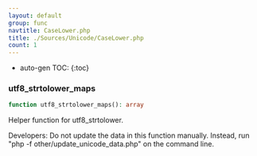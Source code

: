 ```yaml
---
layout: default
group: func
navtitle: CaseLower.php
title: ./Sources/Unicode/CaseLower.php
count: 1
---
```

* auto-gen TOC:
{:toc}
### utf8_strtolower_maps

```php
function utf8_strtolower_maps(): array
```
Helper function for utf8_strtolower.

Developers: Do not update the data in this function manually. Instead,
run "php -f other/update_unicode_data.php" on the command line.

